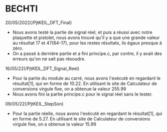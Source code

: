 # BECHTI
20/05/2022(/PjtKEIL_DFT_Final)
- Nous avons testé la partie de signal réel, et puis a réussi avec notre plaquette et pistolet, nous avons trouvé qu'il y a que une grande valeur au résultat 17 et 47(64-17), pour les restes résultats, ils égaux presque à zéro.
- On a passé à dernière partie et a fini principe.c, par contre, il y avait des erreurs qu'on ne sait pas résoudre.

16/05/22(/PjtKEIL_DFT_Signal_Reel) 
- Pour la partie du module au carré, nous avons l'exécuté en regardant le résultat[1], qui en forme de 10.22. En utilisant le site de Calculateur de conversions virgule fixe, on a obtenue la valeur 255.99 
- Nous avons fini la partie principe.c pour le signal réel sans le tester.

09/05/22(/PjtKEIL_StepSon)
- Pour la partie réelle, nous avons l'exécuté en regardant le résultat[1], qui en forme de 5.27. En utilisant le site de Calculateur de conversions virgule fixe, on a obtenue la valeur 15.99 
